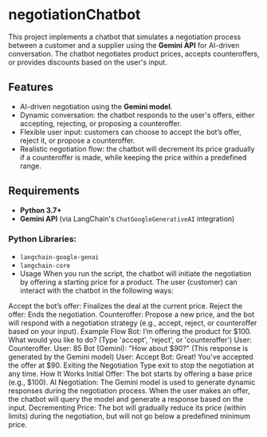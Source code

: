 # negotiationChatbot
This project implements a chatbot that simulates a negotiation process between a customer and a supplier using the **Gemini API** for AI-driven conversation. The chatbot negotiates product prices, accepts counteroffers, or provides discounts based on the user's input.

## Features
- AI-driven negotiation using the **Gemini model**.
- Dynamic conversation: the chatbot responds to the user's offers, either accepting, rejecting, or proposing a counteroffer.
- Flexible user input: customers can choose to accept the bot’s offer, reject it, or propose a counteroffer.
- Realistic negotiation flow: the chatbot will decrement its price gradually if a counteroffer is made, while keeping the price within a predefined range.

## Requirements
- **Python 3.7+**
- **Gemini API** (via LangChain's `ChatGoogleGenerativeAI` integration)

### Python Libraries:
- `langchain-google-genai`
- `langchain-core`
- Usage
When you run the script, the chatbot will initiate the negotiation by offering a starting price for a product. The user (customer) can interact with the chatbot in the following ways:

Accept the bot’s offer: Finalizes the deal at the current price.
Reject the offer: Ends the negotiation.
Counteroffer: Propose a new price, and the bot will respond with a negotiation strategy (e.g., accept, reject, or counteroffer based on your input).
Example Flow
Bot: I’m offering the product for $100. What would you like to do? (Type 'accept', 'reject', or 'counteroffer')
User: Counteroffer.
User: 85
Bot (Gemini): "How about $90?" (This response is generated by the Gemini model)
User: Accept
Bot: Great! You've accepted the offer at $90.
Exiting the Negotiation
Type exit to stop the negotiation at any time.
How It Works
Initial Offer: The bot starts by offering a base price (e.g., $100).
AI Negotiation: The Gemini model is used to generate dynamic responses during the negotiation process. When the user makes an offer, the chatbot will query the model and generate a response based on the input.
Decrementing Price: The bot will gradually reduce its price (within limits) during the negotiation, but will not go below a predefined minimum price.
